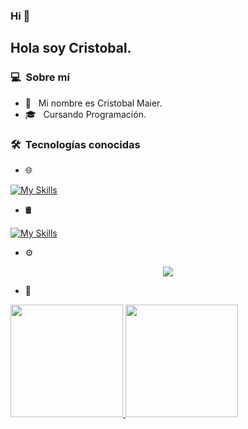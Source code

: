  ### Hi 👋

<h2>Hola soy Cristobal.</h2>

<h3> 💻 &nbsp;Sobre mí </h3>

- 🤔 &nbsp; Mi nombre es Cristobal Maier.
- 🎓 &nbsp; Cursando Programación.


<h3> 🛠 &nbsp;Tecnologías conocidas</h3>

- 🌐 &nbsp;


[![My Skills](https://skillicons.dev/icons?i=html,css,js,cpp,nodejs,php,py)](https://skillicons.dev)

- 🛢 &nbsp;

[![My Skills](https://skillicons.dev/icons?i=mysql)](https://skillicons.dev)

- ⚙️ &nbsp;
  
<p align="center">
  <a href="https://skillicons.dev">
    <img src="https://skillicons.dev/icons?i=git,github," />
  </a>
</p>


- 🔧 &nbsp;



<p>
<a href="https://github.com/AVS1508">
  <img height="180em" src="https://github-readme-stats.vercel.app/api?username=cdthomp1&show_icons=true&theme=radical" />
  <img height="180em" src="https://github-readme-stats-eight-theta.vercel.app/api/top-langs/?username=cdthomp1&theme=radical&layout=compact&exclude_lang=java+r" />
</a>
</p>


<!--
**cdthomp1/cdthomp1** is a ✨ _special_ ✨ repository because its `README.md` (this file) appears on your GitHub profile.


----
Credit: [cdthomp1](https://github.com/cdthomp1)

Last Edited on: 19/11/2020
